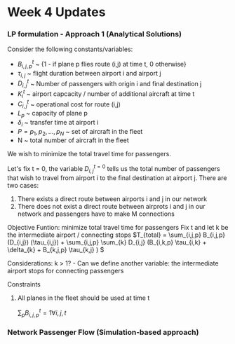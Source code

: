 # Week 4 Updates

### LP formulation - Approach 1 (Analytical Solutions)

Consider the following constants/variables:
- $B_{i,j,p}^{t}$ ~ {1 - if plane p flies route (i,j) at time t, 0 otherwise}
- $\tau_{i,j}$ ~ flight duration between airport i and airport j
- $D_{i,j}^{t}$ ~ Number of passengers with origin i and final destination j
- $K_{i}^{t}$ ~ airport capcacity / number of additional aircraft at time t
- $C_{i,j}^{t}$ ~ operational cost for route (i,j)
- $L_{p}$ ~ capacity of plane p
- $\delta_{i}$ ~ transfer time at airport i
- $P = {p_{1}, p_{2}, . . ., p_{N}}$ ~ set of aircraft in the fleet
- N ~ total number of aircraft in the fleet

We wish to minimize the total travel time for passengers.

Let's fix t = 0, the variable $D_{i,j}^{t=0}$ tells us the total number of passengers that wish to travel from airport i to the final destination at airport j.
There are two cases:
1. There exists a direct route between airports i and j in our network
2. There does not exist a direct route between airprots i and j in our network and passengers have to make M connections

Objective Funtion: minimize total travel time for passengers
Fix t and let k be the intermediate airport / connecting stops
$T_{total} = \sum_{i,j,p} B_{i,j,p} (D_{i,j}) (\tau_{i,j}) + \sum_{i,j,p} \sum_{k} D_{i,j} (B_{i,k,p} \tau_{i,k} + \delta_{k} + B_{k,j,p} \tau_{k,j}  )  $

Considerations: k > 1?  - Can we define another variable: the intermediate airport stops for connecting passengers

Constraints
1. All planes in the fleet should be used at time t

   $\sum_{p} B_{i,j,p}^{t} = 1 \forall i,j,t$
   

### Network Passenger Flow (Simulation-based approach)

   

   
